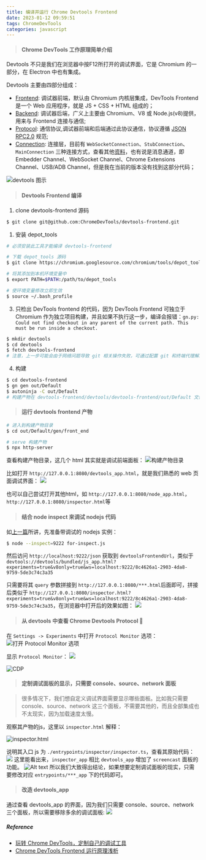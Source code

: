 ```yaml
---
title: 编译并运行 Chrome Devtools Frontend
date: 2023-01-12 09:59:51
tags: ChromeDevTools
categories: javascript
---
```



> #### Chrome DevTools 工作原理简单介绍

Devtools 不只是我们在浏览器中按F12所打开的调试界面，它是 Chromium 的一部分，在 Electron 中也有集成。  

Devtools 主要由四部分组成：  
- [Frontend](https://github.com/ChromeDevTools/devtools-frontend): 调试器前端，默认由 Chromium 内核层集成，DevTools Frontend 是一个 Web 应用程序，就是 JS + CSS + HTML 组成的；
- [Backend](https://github.com/ChromeDevTools/devtools-frontend/tree/main/v8): 调试器后端，广义上主要由 Chromium、V8 或 Node.js(v8)提供，用来与 Frontend 连接与通信;
- [Protocol](https://chromedevtools.github.io/devtools-protocol/): 通信协议,调试器前端和后端通过此协议通信，协议遵循 [JSON RPC2.0](https://www.jianshu.com/p/49cd5c9a1664) 规范;
- [Connection](https://github.com/ChromeDevTools/devtools-frontend/blob/b29da32422767c87749ca8132c2c0c8f378da6d7/front_end/core/sdk/Connections.ts#L13): 连接层，目前有 `WebSocketConnection`、`StubConnection`、`MainConnection` 三种连接方式，查看其他[资料](https://zhaomenghuan.js.org/blog/chrome-devtools-frontend-analysis-of-principle.html#devtools-%E5%B7%A5%E4%BD%9C%E5%8E%9F%E7%90%86)，也有说是消息通道，即 Embedder Channel、WebSocket Channel、Chrome Extensions Channel、USB/ADB Channel，但是我在当前的版本没有找到这部分代码；  
  
![devtools 图示](https://lilong7676-picture.oss-cn-hangzhou.aliyuncs.com/img/20230112104133.png?x-oss-process=image/resize,w_800)

<!-- more -->

> #### Devtools Frontend 编译

1. clone devtools-frontend 源码
```bash
$ git clone git@github.com:ChromeDevTools/devtools-frontend.git
```
1. 安装 depot_tools
```bash
# 必须安装此工具才能编译 devtools-frontend

# 下载 depot_tools 源码
$ git clone https://chromium.googlesource.com/chromium/tools/depot_tools.git

# 将其添加到本机环境变量中
$ export PATH=$PATH:/path/to/depot_tools

# 使环境变量修改立即生效
$ source ~/.bash_profile
```
3. 只检出 DevTools frontend 的代码，因为 DevTools Frontend 可独立于 Chromium 作为独立项目构建，并且如果不执行这一步，编译会报错：`gn.py: Could not find checkout in any parent of the current path.
This must be run inside a checkout.`
```bash
$ mkdir devtools
$ cd devtools
$ fetch devtools-frontend
# 注意，上一步可能会由于网络问题导致 git 相关操作失败，可通过配置 git 和终端代理解决
```
4. 构建
```bash
$ cd devtools-frontend
$ gn gen out/Default
$ autoninja -C out/Default
# 构建产物在 devtools-frontend/devtools/devtools-frontend/out/Default 文件夹中
```


> #### 运行 devtools frontend 产物
```bash
# 进入到构建产物目录
$ cd out/Default/gen/front_end

# serve 构建产物
$ npx http-server

```

查看构建产物目录，这几个 html 其实就是调试前端面板：
![构建产物目录](https://lilong7676-picture.oss-cn-hangzhou.aliyuncs.com/img/20230112111618.png?x-oss-process=image/resize,w_800,h_600)

比如打开 `http://127.0.0.1:8080/devtools_app.html`，就是我们熟悉的 web 页面调试界面：
![](https://lilong7676-picture.oss-cn-hangzhou.aliyuncs.com/img/20230112111832.png?x-oss-process=image/resize,w_800)  

也可以自己尝试打开其他html，如 `http://127.0.0.1:8080/node_app.html`，`http://127.0.0.1:8080/inspector.html`等  


> #### 结合 node inspect 来调试 nodejs 代码

如[上一篇](https://lilong7676.github.io/2023/01/10/uncategorized/%E4%BD%BF%E7%94%A8-ChromeRemoteInterface-%E8%B0%83%E8%AF%95-nodejs-%E4%BB%A3%E7%A0%81/#%E5%87%86%E5%A4%87%E5%BE%85%E8%B0%83%E8%AF%95%E7%9A%84-nodejs-%E5%AE%9E%E4%BE%8B)所讲，先准备带调试的 nodejs 实例：
```bash
$ node --inspect=9222 for-inspect.js
```

然后访问 `http://localhost:9222/json` 获取到 `devtoolsFrontendUrl`，类似于 `devtools://devtools/bundled/js_app.html?experiments=true&v8only=true&ws=localhost:9222/8c4626a1-2903-4da8-9759-5de3c74c3a35`  

只需要将其 `query` 参数拼接到 `http://127.0.0.1:8080/***.html`后面即可，拼接后类似于 `http://127.0.0.1:8080/inspector.html?experiments=true&v8only=true&ws=localhost:9222/8c4626a1-2903-4da8-9759-5de3c74c3a35`，在浏览器中打开后的效果如图：
![](https://lilong7676-picture.oss-cn-hangzhou.aliyuncs.com/img/20230112135350.png?x-oss-process=image/resize,w_800)

> #### 从 devtools 中查看 Chrome Devtools Protocol 🧐

在 `Settings -> Experiments` 中打开 `Protocol Monitor` 选项：
![打开 Protocol Monitor 选项](https://lilong7676-picture.oss-cn-hangzhou.aliyuncs.com/img/20230112140245.png?x-oss-process=image/resize,w_800)


显示 `Protocol Monitor`：
![](https://lilong7676-picture.oss-cn-hangzhou.aliyuncs.com/img/20230112140441.png?x-oss-process=image/resize,w_800)

![CDP](https://lilong7676-picture.oss-cn-hangzhou.aliyuncs.com/img/20230112141045.png?x-oss-process=image/resize,w_800)


> #### 定制调试面板的显示，只需要 console、source、network 面板

> 很多情况下，我们想自定义调试界面需要显示哪些面板。比如我只需要 console、source、network 这三个面板，不需要其他的，而且全部集成也不太现实，因为加载速度太慢。  


观察其产物的js，这里以 `inspector.html` 解释：

![inspector.html](https://lilong7676-picture.oss-cn-hangzhou.aliyuncs.com/img/20230112165907.png?x-oss-process=image/resize,w_800)

说明其入口 js 为 `./entrypoints/inspector/inspector.ts`，查看其原始代码：
![](https://lilong7676-picture.oss-cn-hangzhou.aliyuncs.com/img/20230112172446.png?x-oss-process=image/resize,w_800)
这里能看出来，`inspector_app` 相比 `devtools_app` 增加了 `screencast` 面板的功能。  ![Alt text](https://lilong7676-picture.oss-cn-hangzhou.aliyuncs.com/img/20230112165907.png?x-oss-process%3Dimage%2Fresize%2Cw_800)
所以我们大致得出结论，如果想要定制调试面板的现实，只需要修改对应 `entrypoints/***_app` 下的代码即可。


> #### 改造 devtools_app

通过查看 devtools_app 的界面，因为我们只需要 console、source、network 三个面板，所以需要移除多余的调试面板:
![](https://lilong7676-picture.oss-cn-hangzhou.aliyuncs.com/img/20230112173848.png?x-oss-process=image/resize,w_800)

##### Reference
- [玩转 Chrome DevTools，定制自己的调试工具](https://www.51cto.com/article/716801.html)
- [Chrome DevTools Frontend 运行原理浅析](https://zhaomenghuan.js.org/blog/chrome-devtools-frontend-analysis-of-principle.html#%E6%BA%90%E7%A0%81%E4%B8%8B%E8%BD%BD%E5%8F%8A%E7%BC%96%E8%AF%91)